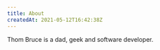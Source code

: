 ```yaml
---
title: About
createdAt: 2021-05-12T16:42:38Z
---
```


Thom Bruce is a dad, geek and software developer.

<map-view place='carlisle'></map-view>